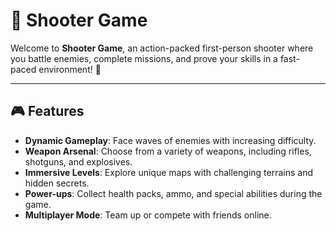 # 🔫 Shooter Game

Welcome to **Shooter Game**, an action-packed first-person shooter where you battle enemies, complete missions, and prove your skills in a fast-paced environment! 🚀

---

## 🎮 Features
- **Dynamic Gameplay**: Face waves of enemies with increasing difficulty.
- **Weapon Arsenal**: Choose from a variety of weapons, including rifles, shotguns, and explosives.
- **Immersive Levels**: Explore unique maps with challenging terrains and hidden secrets.
- **Power-ups**: Collect health packs, ammo, and special abilities during the game.
- **Multiplayer Mode**: Team up or compete with friends online.
